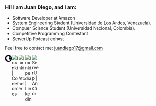 ### Hi! I am Juan Diego, and I am:

- Software Developer at Amazon
- System Engineering Student (Universidad de Los Andes, Venezuela).
- Compuer Science Student (Universidad Nacional, Colombia).
- Competitive Programming Contestant
- ServerUp Podcast cohost

Feel free to contact me: juandiegp17@gmail.com

[<img align="left" alt="juankipedia.github.io" width="22px" src="https://raw.githubusercontent.com/iconic/open-iconic/master/svg/globe.svg" />][website]
[<img align="left" alt="juanki | Codeforces" width="22px" src="https://cdn.jsdelivr.net/npm/simple-icons@v3/icons/codeforces.svg" />][codeforces]
[<img align="left" alt="juanki | Atcoder" width="22px" src="https://user-images.githubusercontent.com/63050133/151978916-3b2ea906-152e-4e09-b2ed-250c08498b6d.png" />][atcoder]
[<img align="left" alt="juankipedia | LinkedIn" width="22px" src="https://cdn.jsdelivr.net/npm/simple-icons@v3/icons/linkedin.svg" />][linkedin]
[<img align="left" alt="ServerUp | Anchor" width="22px" src="https://cdn.jsdelivr.net/npm/simple-icons@v3/icons/anchor.svg" />][anchor]


[website]: https://juankipedia.github.io
[codeforces]: https://codeforces.com/profile/juanki
[atcoder]: https://atcoder.jp/users/juanki
[linkedin]: https://www.linkedin.com/in/juankipedia/
[anchor]: https://anchor.fm/serverup
